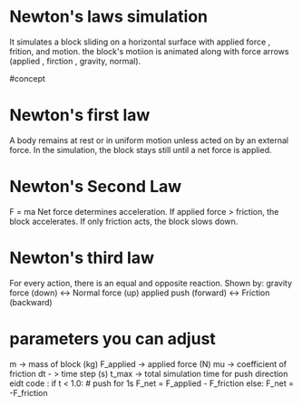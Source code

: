 # Newton's laws simulation
It simulates a block sliding on a horizontal surface with applied force , frition, and motion.
the block's motiion is animated along with force arrows (applied , firction , gravity, normal).

#concept

# Newton's first law 
A body remains at rest or in uniform motion unless acted on by an external force.
In the simulation, the block stays still until a net force is applied.

# Newton's Second Law
F = ma
Net force determines acceleration.
If applied force > friction, the block accelerates.
If only friction acts, the block slows down.

# Newton's third law
 For every action, there is an equal and opposite reaction.
 Shown by:
  gravity force (down) ↔ Normal force (up)
  applied push (forward) ↔ Friction (backward)

# parameters you can adjust

m -> mass of block (kg)
F_applied -> applied force (N)
mu -> coefficient of friction
dt - > time step (s)
t_max -> total simulation time
for push direction eidt code :
if t < 1.0: # push for 1s
    F_net = F_applied - F_friction
else:
    F_net = -F_friction


